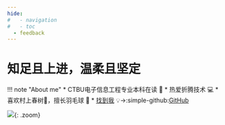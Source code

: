```yaml
---
hide:
#   - navigation
#   - toc
  - feedback
---
```


# 知足且上进，温柔且坚定
!!! note "About me"
    * CTBU电子信息工程专业本科在读  :star2:
    * 热爱折腾技术 :computer:
    * 喜欢村上春树📖，擅长羽毛球 :badminton:
    * [找到我](https://github.com/Wcowin) &#x1F4A1;→:simple-github:[GitHub](https://github.com/Wcowin)  
 

<!-- ![](https://myimgs.pages.dev/IMG/MuseLink分享卡王科文.png) -->
![](https://cn.mcecy.com/image/20221229/67d6c67f951fe04606acc08a1e77a81e.png){: .zoom}
<!-- [![Anurag's GitHub stats](https://github-readme-stats.vercel.app/api?username=Wcowin)](https://github.com/anuraghazra/github-readme-stats)   -->

<!-- <font size=6>感谢我亲爱的家人们。  
我亲爱的弟弟，他正在读小学</font> -->
<!-- <iframe frameborder="no" border="0" marginwidth="0" marginheight="0" width=298 height=52 src="//music.163.com/outchain/player?type=2&id=1839403159&auto=1&height=32"></iframe> -->
<!-- <div>
     <iframe width="500" height="400" frameborder="0" src="https://cn.bing.com/maps/embed?h=400&w=500&cp=nxj59nswfbsd&lvl=16&typ=d&sty=r&src=SHELL&FORM=MBEDV8" scrolling="no">
     </iframe>
     <div style="white-space: nowrap; text-align: center; width: 500px; padding: 6px 0;">
        <a id="largeMapLink" target="_blank" href="https://cn.bing.com/maps?cp=nxj59nswfbsd&amp;sty=r&amp;lvl=16&amp;FORM=MBEDLD">查看放大的地图</a> &nbsp; | &nbsp;
        <a id="dirMapLink" target="_blank" href="https://cn.bing.com/maps/directions?cp=nxj59nswfbsd&amp;sty=r&amp;lvl=16&amp;rtp=~pos.nxj59n_swfbsd____&amp;FORM=MBEDLD">获取路线</a>
    </div>
</div> -->

